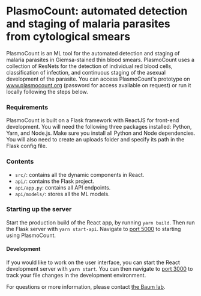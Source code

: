 # PlasmoCount: automated detection and staging of malaria parasites from cytological smears

PlasmoCount is an ML tool for the automated detection and staging of malaria parasites in Giemsa-stained thin blood smears. PlasmoCount uses a collection of ResNets for the detection of individual red blood cells, classification of infection, and continuous staging of the asexual development of the parasite. You can access PlasmoCount's prototype on www.plasmocount.org (password for access available on request) or run it locally following the steps below.

### Requirements

PlasmoCount is built on a Flask framework with ReactJS for front-end development. You will need the following three packages installed: Python, Yarn, and Node.js. Make sure you install all Python and Node dependencies. You will also need to create an uploads folder and specify its path in the Flask config file.

### Contents

- `src/`: contains all the dynamic components in React.
- `api/`: contains the Flask project.
- `api/app.py`: contains all API endpoints.
- `api/models/`: stores all the ML models.

### Starting up the server

Start the production build of the React app, by running `yarn build`.
Then run the Flask server with `yarn start-api`.
Navigate to [port 5000](http://localhost:5000) to starting using PlasmoCount.

#### Development

If you would like to work on the user interface, you can start the React development server with `yarn start`. You can then navigate to [port 3000](http://localhost:3000) to track your file changes in the development environment.

For questions or more information, please contact [the Baum lab](https://baumlab.com).
